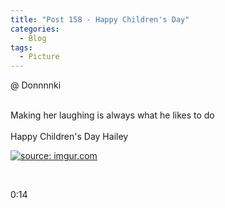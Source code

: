 ```yaml
---
title: "Post 158 - Happy Children's Day"
categories:
  - Blog
tags:
  - Picture
---
```


@ Donnnnki

<br/>
Making her laughing is always what he likes to do
<br/>
<br/>
Happy Children's Day Hailey

<a href="https://imgur.com/27Ex0Rb"><img src="https://i.imgur.com/27Ex0Rb.jpg" title="source: imgur.com" /></a>

<br/>

0:14
<br/>
<br/>

<script src="https://utteranc.es/client.js"
        repo="serendipityinlife/serendipityinlife.github.io"
        issue-term="pathname"
        theme="github-light"
        crossorigin="anonymous"
        async>
</script>

